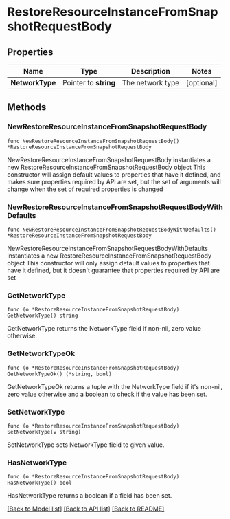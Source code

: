 # RestoreResourceInstanceFromSnapshotRequestBody

## Properties

Name | Type | Description | Notes
------------ | ------------- | ------------- | -------------
**NetworkType** | Pointer to **string** | The network type | [optional] 

## Methods

### NewRestoreResourceInstanceFromSnapshotRequestBody

`func NewRestoreResourceInstanceFromSnapshotRequestBody() *RestoreResourceInstanceFromSnapshotRequestBody`

NewRestoreResourceInstanceFromSnapshotRequestBody instantiates a new RestoreResourceInstanceFromSnapshotRequestBody object
This constructor will assign default values to properties that have it defined,
and makes sure properties required by API are set, but the set of arguments
will change when the set of required properties is changed

### NewRestoreResourceInstanceFromSnapshotRequestBodyWithDefaults

`func NewRestoreResourceInstanceFromSnapshotRequestBodyWithDefaults() *RestoreResourceInstanceFromSnapshotRequestBody`

NewRestoreResourceInstanceFromSnapshotRequestBodyWithDefaults instantiates a new RestoreResourceInstanceFromSnapshotRequestBody object
This constructor will only assign default values to properties that have it defined,
but it doesn't guarantee that properties required by API are set

### GetNetworkType

`func (o *RestoreResourceInstanceFromSnapshotRequestBody) GetNetworkType() string`

GetNetworkType returns the NetworkType field if non-nil, zero value otherwise.

### GetNetworkTypeOk

`func (o *RestoreResourceInstanceFromSnapshotRequestBody) GetNetworkTypeOk() (*string, bool)`

GetNetworkTypeOk returns a tuple with the NetworkType field if it's non-nil, zero value otherwise
and a boolean to check if the value has been set.

### SetNetworkType

`func (o *RestoreResourceInstanceFromSnapshotRequestBody) SetNetworkType(v string)`

SetNetworkType sets NetworkType field to given value.

### HasNetworkType

`func (o *RestoreResourceInstanceFromSnapshotRequestBody) HasNetworkType() bool`

HasNetworkType returns a boolean if a field has been set.


[[Back to Model list]](../README.md#documentation-for-models) [[Back to API list]](../README.md#documentation-for-api-endpoints) [[Back to README]](../README.md)


